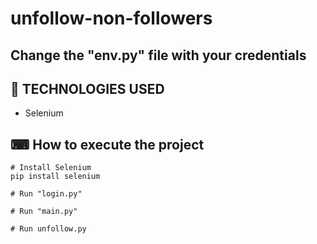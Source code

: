 # unfollow-non-followers

## Change the "env.py" file with your credentials

## 🚀 TECHNOLOGIES USED

- Selenium

## ⌨ How to execute the project
```
# Install Selenium
pip install selenium

# Run "login.py"

# Run "main.py"

# Run unfollow.py
